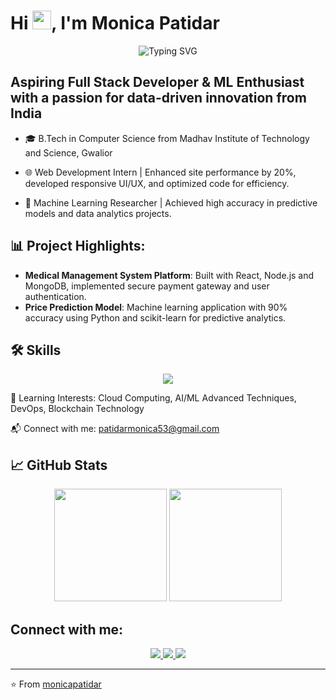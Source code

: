 # Hi <img src="https://media.giphy.com/media/hvRJCLFzcasrR4ia7z/giphy.gif" width="30px">, I'm Monica Patidar

<div align="center">
  <img src="https://readme-typing-svg.herokuapp.com?font=Fira+Code&pause=1000&color=F7D639&center=true&vCenter=true&width=435&lines=Full+Stack+Developer;ML+Enthusiast;Always+Learning+New+Things" alt="Typing SVG" />
</div>

## Aspiring Full Stack Developer & ML Enthusiast with a passion for data-driven innovation from India

- 🎓 B.Tech in Computer Science from Madhav Institute of Technology and Science, Gwalior
  
* 🌐 Web Development Intern | Enhanced site performance by 20%, developed responsive UI/UX, and optimized code for efficiency.
  
* 🔬 Machine Learning Researcher | Achieved high accuracy in predictive models and data analytics projects.

## 📊 Project Highlights:
* **Medical Management System Platform**: Built with React, Node.js and MongoDB, implemented secure payment gateway and user authentication.
* **Price Prediction Model**: Machine learning application with 90% accuracy using Python and scikit-learn for predictive analytics.

## 🛠️ Skills
<p align="center">
  <a href="https://skillicons.dev">
    <img src="https://skillicons.dev/icons?i=js,ts,py,java,react,nextjs,html,css,tailwind,nodejs,express,django,mongodb,mysql,postgres,tensorflow,git,docker,aws,firebase" />
  </a>
</p>

🌱 Learning Interests: Cloud Computing, AI/ML Advanced Techniques, DevOps, Blockchain Technology

📬 Connect with me: patidarmonica53@gmail.com

## 📈 GitHub Stats
<div align="center">
  <img height="180em" src="https://github-readme-stats.vercel.app/api?username=mona011102&show_icons=true&theme=radical&include_all_commits=true&count_private=true"/>
  <img height="180em" src="https://github-readme-stats.vercel.app/api/top-langs/?username=mona011102&layout=compact&langs_count=7&theme=radical"/>
</div>

## Connect with me:
<div align="center">
  <a href="https://linkedin.com/in/monicapatidar" target="_blank">
    <img src="https://img.shields.io/badge/LinkedIn-0077B5?style=for-the-badge&logo=linkedin&logoColor=white" target="_blank">
  </a>
  <a href="mailto:patidarmonica53@gmail.com">
    <img src="https://img.shields.io/badge/Gmail-D14836?style=for-the-badge&logo=gmail&logoColor=white" target="_blank">
  </a>
  <a href="https://twitter.com/monicapatidar" target="_blank">
    <img src="https://img.shields.io/badge/Twitter-1DA1F2?style=for-the-badge&logo=twitter&logoColor=white" target="_blank">
  </a>
</div>



---
⭐️ From [monicapatidar](https://github.com/mona011102)
